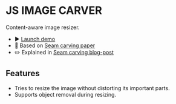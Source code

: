 # JS IMAGE CARVER

Content-aware image resizer.

- ▶️ [️Launch demo](https://trekhleb.dev/js-image-carver)
- 📄 Based on [Seam carving paper](https://perso.crans.org/frenoy/matlab2012/seamcarving.pdf)
- ✏️ Explained in [Seam carving blog-post](https://trekhleb.dev/blog/2021/content-aware-image-resizing-in-javascript/)

## Features

- Tries to resize the image without distorting its important parts. 
- Supports object removal during resizing.
